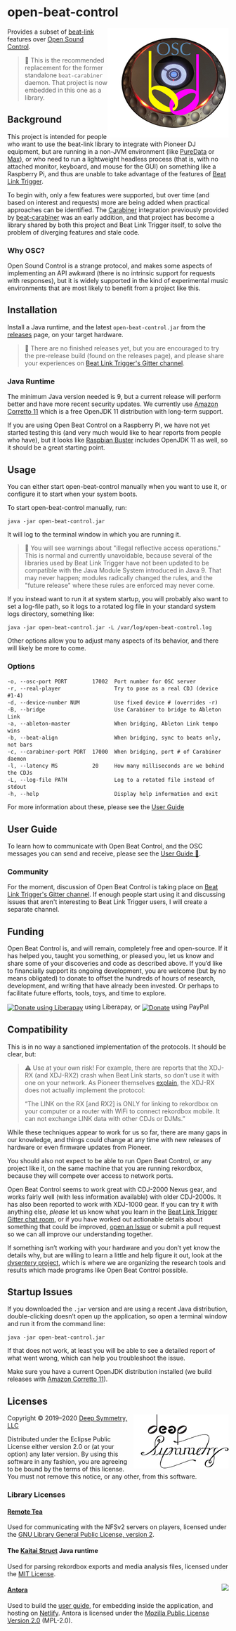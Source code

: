 # open-beat-control

<img align="right" alt="Open Beat Control logo"
 src="doc/modules/ROOT/assets/images/OBC-logo-padded-left.png" width="275" height="250">
Provides a subset of
[beat-link](https://github.com/Deep-Symmetry/beat-link#beat-link)
features over [Open Sound
Control](https://en.wikipedia.org/wiki/Open_Sound_Control).

> :star2: This is the recommended replacement for the former
> standalone `beat-carabiner` daemon. That project is now embedded in
> this one as a library.

## Background

This project is intended for people who want to use the beat-link
library to integrate with Pioneer DJ equipment, but are running in a
non-JVM environment (like [PureData](https://puredata.info) or
[Max](https://cycling74.com/products/max/)), or who need to run a
lightweight headless process (that is, with no attached monitor,
keyboard, and mouse for the GUI) on something like a Raspberry Pi, and
thus are unable to take advantage of the features of [Beat Link
Trigger](https://github.com/Deep-Symmetry/beat-link-trigger#beat-link-trigger).

To begin with, only a few features were supported, but over time (and
based on interest and requests) more are being added when practical
approaches can be identified. The
[Carabiner](https://github.com/brunchboy/carabiner#carabiner)
integration previously provided by
[beat-carabiner](https://github.com/Deep-Symmetry/beat-carabiner#beat-carabiner)
was an early addition, and that project has become a library shared by
both this project and Beat Link Trigger itself, to solve the problem
of diverging features and stale code.

### Why OSC?

Open Sound Control is a strange protocol, and makes some aspects of
implementing an API awkward (there is no intrinsic support for
requests with responses), but it is widely supported in the kind of
experimental music environments that are most likely to benefit from a
project like this.

## Installation

Install a Java runtime, and the latest `open-beat-control.jar` from
the
[releases](https://github.com/Deep-Symmetry/open-beat-control/releases)
page, on your target hardware.

> :construction: There are no finished releases yet, but you are
> encouraged to try the pre-release build (found on the releases
> page), and please share your experiences on [Beat Link Trigger's
> Gitter channel](https://gitter.im/brunchboy/beat-link-trigger).

### Java Runtime

The minimum Java version needed is 9, but a current release will
perform better and have more recent security updates. We currently use
[Amazon Corretto
11](https://docs.aws.amazon.com/corretto/latest/corretto-11-ug/downloads-list.html)
which is a free OpenJDK 11 distribution with long-term support.

If you are using Open Beat Control on a Raspberry Pi, we have not yet
started testing this (and very much would like to hear reports from
people who have), but it looks like [Raspbian
Buster](https://www.raspberrypi.org/downloads/raspbian/) includes
OpenJDK 11 as well, so it should be a great starting point.

## Usage

You can either start open-beat-control manually when you want to use
it, or configure it to start when your system boots.

To start open-beat-control manually, run:

    java -jar open-beat-control.jar

It will log to the terminal window in which you are running it.

> :wrench: You will see warnings about "illegal reflective access
> operations." This is normal and currently unavoidable, because
> several of the libraries used by Beat Link Trigger have not been
> updated to be compatible with the Java Module System introduced in
> Java 9. That may never happen; modules radically changed the rules,
> and the "future release" where these rules are enforced may never
> come.


If you instead want to run it at system startup, you will probably
also want to set a log-file path, so it logs to a rotated log file in
your standard system logs directory, something like:

    java -jar open-beat-control.jar -L /var/log/open-beat-control.log

Other options allow you to adjust many aspects of its behavior, and
there will likely be more to come.

### Options

    -o, --osc-port PORT        17002  Port number for OSC server
    -r, --real-player                 Try to pose as a real CDJ (device #1-4)
    -d, --device-number NUM           Use fixed device # (overrides -r)
    -B, --bridge                      Use Carabiner to bridge to Ableton Link
    -a, --ableton-master              When bridging, Ableton Link tempo wins
    -b, --beat-align                  When bridging, sync to beats only, not bars
    -c, --carabiner-port PORT  17000  When bridging, port # of Carabiner daemon
    -l, --latency MS           20     How many milliseconds are we behind the CDJs
    -L, --log-file PATH               Log to a rotated file instead of stdout
    -h, --help                        Display help information and exit

For more information about these, please see the [User
Guide](https://obc-guide.deepsymmetry.org/open-beat-control/readme#startup)

## User Guide

To learn how to communicate with Open Beat Control, and the OSC
messages you can send and receive, please see the
[User Guide :book:](https://obc-guide.deepsymmetry.org/).

### Community

For the moment, discussion of Open Beat Control is taking place on
[Beat Link Trigger's Gitter
channel](https://gitter.im/brunchboy/beat-link-trigger). If enough
people start using it and discussing issues that aren't interesting to
Beat Link Trigger users, I will create a separate channel.

## Funding

Open Beat Control is, and will remain, completely free and
open-source. If it has helped you, taught you something, or pleased
you, let us know and share some of your discoveries and code as
described above. If you&rsquo;d like to financially support its
ongoing development, you are welcome (but by no means obligated) to
donate to offset the hundreds of hours of research, development, and
writing that have already been invested. Or perhaps to facilitate
future efforts, tools, toys, and time to explore.

<a href="https://liberapay.com/deep-symmetry/donate"><img style="vertical-align:middle" alt="Donate using Liberapay"
    src="https://liberapay.com/assets/widgets/donate.svg"></a> using Liberapay, or
<a href="https://www.paypal.com/cgi-bin/webscr?cmd=_s-xclick&hosted_button_id=M7EXPEX7CZN8Q"><img
    style="vertical-align:middle" alt="Donate"
    src="https://www.paypalobjects.com/en_US/i/btn/btn_donate_SM.gif"></a> using PayPal

## Compatibility

This is in no way a sanctioned implementation of the protocols. It should be clear, but:

> :warning: Use at your own risk! For example, there are reports that
> the XDJ-RX (and XDJ-RX2) crash when Beat Link starts, so don&rsquo;t
> use it with one on your network. As Pioneer themselves
> [explain](https://forums.pioneerdj.com/hc/en-us/community/posts/203113059-xdj-rx-as-single-deck-on-pro-dj-link-),
> the XDJ-RX does not actually implement the protocol:
>
> &ldquo;The LINK on the RX [and RX2] is ONLY for linking to rekordbox
> on your computer or a router with WiFi to connect rekordbox mobile.
> It can not exchange LINK data with other CDJs or DJMs.&rdquo;

While these techniques appear to work for us so far, there are many
gaps in our knowledge, and things could change at any time with new
releases of hardware or even firmware updates from Pioneer.

You should also not expect to be able to run Open Beat Control, or any
project like it, on the same machine that you are running rekordbox,
because they will compete over access to network ports.

Open Beat Control seems to work great with CDJ-2000 Nexus gear, and
works fairly well (with less information available) with older
CDJ-2000s. It has also been reported to work with XDJ-1000 gear. If
you can try it with anything else, *please* let us know what you learn
in the [Beat Link Trigger Gitter chat
room](https://gitter.im/brunchboy/beat-link-trigger), or if you have
worked out actionable details about something that could be improved,
[open an
Issue](https://github.com/Deep-Symmetry/open-beat-control/issues) or
submit a pull request so we can all improve our understanding
together.

If something isn&rsquo;t working with your hardware and you don&rsquo;t yet know
the details why, but are willing to learn a little and help figure it
out, look at the
[dysentery project](https://github.com/Deep-Symmetry/dysentery#dysentery),
which is where we are organizing the research tools and results which
made programs like Open Beat Control possible.

## Startup Issues

If you downloaded the `.jar` version and are using a recent Java
distribution, double-clicking doesn&rsquo;t open up the application,
so open a terminal window and run it from the command line:

    java -jar open-beat-control.jar

If that does not work, at least you will be able to see a detailed
report of what went wrong, which can help you troubleshoot the issue.

Make sure you have a current OpenJDK distribution installed (we build
releases with [Amazon Corretto
11](https://docs.aws.amazon.com/corretto/latest/corretto-11-ug/downloads-list.html)).

## Licenses

<a href="http://deepsymmetry.org"><img align="right" alt="Deep Symmetry"
 src="doc/modules/ROOT/assets/images/DS-logo-bw-200-padded-left.png" width="216" height="123"></a>

Copyright © 2019–2020 [Deep Symmetry, LLC](https://deepsymmetry.org)

Distributed under the Eclipse Public License either version 2.0 or (at
your option) any later version. By using this software in any fashion,
you are agreeing to be bound by the terms of this license. You must
not remove this notice, or any other, from this software.

### Library Licenses

#### [Remote Tea](https://sourceforge.net/projects/remotetea/)

Used for communicating with the NFSv2 servers on players, licensed
 under the [GNU Library General Public License, version
 2](https://opensource.org/licenses/LGPL-2.0).

#### The [Kaitai Struct](http://kaitai.io) Java runtime

Used for parsing rekordbox exports and media analysis files, licensed
under the [MIT License](https://opensource.org/licenses/MIT).

<a href="https://www.netlify.com">
  <img align="right" src="https://www.netlify.com/img/global/badges/netlify-color-accent.svg"/>
</a>

#### [Antora](https://antora.org)

Used to build the [user guide](https://obc-guide.deepsymmetry.org/),
for embedding inside the application, and hosting on
[Netlify](https://www.netlify.com). Antora is licensed under the
[Mozilla Public License Version
2.0](https://www.mozilla.org/en-US/MPL/2.0/) (MPL-2.0).
